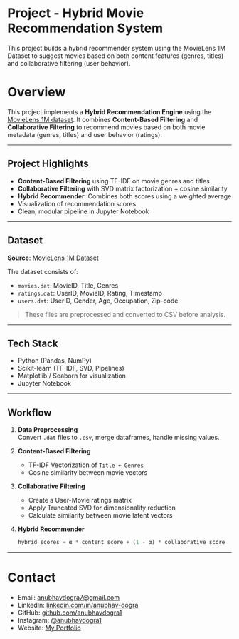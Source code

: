 # Project - Hybrid Movie Recommendation System
This project builds a hybrid recommender system using the MovieLens 1M Dataset to suggest movies based on both content features (genres, titles) and collaborative filtering (user behavior).

# Overview

This project implements a **Hybrid Recommendation Engine** using the [MovieLens 1M dataset](https://grouplens.org/datasets/movielens/1m/). It combines **Content-Based Filtering** and **Collaborative Filtering** to recommend movies based on both movie metadata (genres, titles) and user behavior (ratings).

---

## Project Highlights

- **Content-Based Filtering** using TF-IDF on movie genres and titles
- **Collaborative Filtering** with SVD matrix factorization + cosine similarity
- **Hybrid Recommender**: Combines both scores using a weighted average
- Visualization of recommendation scores
- Clean, modular pipeline in Jupyter Notebook

---

## Dataset

**Source**: [MovieLens 1M Dataset](https://grouplens.org/datasets/movielens/1m/)

The dataset consists of:
- `movies.dat`: MovieID, Title, Genres
- `ratings.dat`: UserID, MovieID, Rating, Timestamp
- `users.dat`: UserID, Gender, Age, Occupation, Zip-code

> These files are preprocessed and converted to CSV before analysis.

---

## Tech Stack

- Python (Pandas, NumPy)
- Scikit-learn (TF-IDF, SVD, Pipelines)
- Matplotlib / Seaborn for visualization
- Jupyter Notebook

---

## Workflow

1. **Data Preprocessing**  
   Convert `.dat` files to `.csv`, merge dataframes, handle missing values.

2. **Content-Based Filtering**  
   - TF-IDF Vectorization of `Title + Genres`
   - Cosine similarity between movie vectors

3. **Collaborative Filtering**  
   - Create a User-Movie ratings matrix
   - Apply Truncated SVD for dimensionality reduction
   - Calculate similarity between movie latent vectors

4. **Hybrid Recommender**  
   ```python
   hybrid_scores = α * content_score + (1 - α) * collaborative_score

---

# Contact

- Email: [anubhavdogra7@gmail.com](mailto:anubhavdogra7@gmail.com)
- LinkedIn: [linkedin.com/in/anubhav-dogra](https://www.linkedin.com/in/anubhav-dogra/)
- GitHub: [github.com/anubhavdogra1](https://github.com/anubhavdogra1)
- Instagram: [@anubhavdogra1](https://www.instagram.com/anubhavdogra1/)
- Website: [My Portfolio](https://www.notion.so/Anubhav-Dogra-211d6dc537bf8027bfe3ebdf322032ec)

